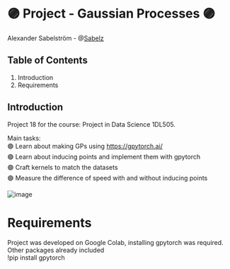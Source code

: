# :purple_circle: Project - Gaussian Processes :purple_circle:

Alexander Sabelström - @[Sabelz](https://github.com/Sabelz)

## Table of Contents
1. Introduction
2. Requirements

## Introduction
Project 18 for the course: Project in Data Science 1DL505. 
  
Main tasks:   
:purple_circle: Learn about making GPs using https://gpytorch.ai/  
:purple_circle: Learn about inducing points and implement them with gpytorch  
:purple_circle: Craft kernels to match the datasets  
:purple_circle: Measure the difference of speed with and without inducing points  

![image](https://github.com/Sabelz/Project18/assets/61190192/87953f94-f1a8-4876-80af-f0056dad98a3)
# Requirements
Project was developed on Google Colab, installing gpytorch was required. Other packages already included<br />
!pip install gpytorch  


